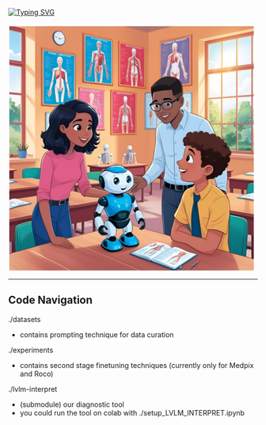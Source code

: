 [![Typing SVG](https://readme-typing-svg.herokuapp.com?font=Space+Mono&size=50&duration=1500&color=57a773&center=true&vCenter=true&multiline=true&width=1335&height=300&lines=Adapting+Lightweight+Multimodal+Model;for+Radiological+Visual+Question+Answering;A+Practical+Approach)](https://git.io/typing-svg)
<p align="center">
  <img src="./assets/title.png" alt="Title" width="500" height="500">
</p>

---
## Code Navigation


./datasets
  * contains prompting technique for data curation

./experiments
  * contains second stage finetuning techniques (currently only for Medpix and Roco)

./lvlm-interpret
  * (submodule) our diagnostic tool
  * you could run the tool on colab with ./setup_LVLM_INTERPRET.ipynb
